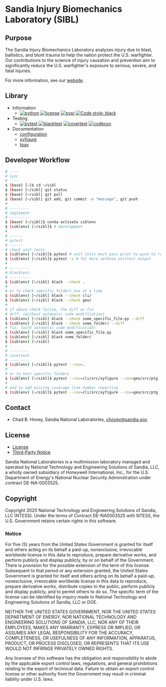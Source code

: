 # Sandia Injury Biomechanics Laboratory (SIBL)

## Purpose

The Sandia Injury Biomechanics Laboratory analyzes injury due to blast, ballistics, and blunt trauma to help the nation protect the U.S. warfighter. Our contributions to the science of injury causation and prevention aim to significantly reduce the U.S. warfighter's exposure to serious, severe, and fatal injuries.

For more information, see our [website](https://www.sandia.gov/biomechanics/).

## Library 

* Information 
  * [![python](https://img.shields.io/badge/python-3.8-blue.svg)](https://www.python.org/) [![license](https://img.shields.io/badge/license-MIT-green.svg)](https://github.com/sandialabs/sibl#license) [![pypi](https://img.shields.io/badge/pypi-v0.0.6-brightgreen.svg)](https://pypi.org/project/xyfigure/) [![Code style: black](https://img.shields.io/badge/code%20style-black-000000.svg)](https://github.com/psf/black)
* Testing 
  * [![pytest](https://github.com/sandialabs/sibl/workflows/pytest/badge.svg)](https://github.com/sandialabs/sibl/actions) [![blacktest](https://github.com/sandialabs/sibl/workflows/blacktest/badge.svg)](https://github.com/sandialabs/sibl/actions) [![covertest](https://github.com/sandialabs/sibl/workflows/covertest/badge.svg)](https://github.com/sandialabs/sibl/actions) [![codecov](https://codecov.io/gh/sandialabs/sibl/branch/master/graph/badge.svg)](https://codecov.io/gh/sandialabs/sibl)
* Documentation
  * [configuration](config/README.md)
  * [xyfigure](cli/doc/README.md)
  * [tpav](cli/tests/tpav/README.md)

## Developer Workflow

```bash
# ----
# sync
# ----
$ (base) [~]$ cd ~/sibl
$ (base) [~/sibl] git status
$ (base) [~/sibl] git pull
$ (base) [~/sibl] git add, git commit -m "message", git push
#
# ---------
# implement
# ---------
$ (base) [~/sibl]$ conda activate siblenv
$ (siblenv) [~/sibl]$ # development
#
# ------
# pytest
# ------
# check unit tests
$ (siblenv) [~/sibl]$ pytest # unit tests must pass prior to push to repository
$ (siblenv) [~/sibl]$ pytest -v # for more verbose unittest output
#
# ---------
# blacktest
# ---------
$ (siblenv) [~/sibl] black --check .
#
# or to check specific folders one at a time
$ (siblenv) [~/sibl] black --check cli/
$ (siblenv) [~/sibl] black --check geo/
#
# if above check failse, the diff or fix 
# diff: (without automatic code modification)
$ (siblenv) [~/sibl] black --check some_specific_file.py --diff 
$ (siblenv) [~/sibl] black --check some_folder/ --diff
# fix: (with automatic code modification)
$ (siblenv) [~/sibl] black some_specific_file.py
$ (siblenv) [~/sibl] black some_folder/
$ (siblenv) [~/sibl]
#
# ---------
# covertest
# ---------
$ (siblenv) [~/sibl]$ pytest --cov=.
#
# or to test specific folders
$ (siblenv) [~/sibl]$ pytest --cov=cli/src/xyfigure --cov=geo/src/ptg
#
# and to add missing coverage line number reporting
$ (siblenv) [~/sibl]$ pytest --cov=cli/src/xyfigure --cov=geo/src/ptg  --cov-report term-missing
```

## Contact

* Chad B. Hovey, Sandia National Laboratories, chovey@sandia.gov

## License

* [License](LICENSE)
* [Third-Party Notice](NOTICE.md)

Sandia National Laboratories is a multimission laboratory managed and operated by National Technology and Engineering Solutions of Sandia, LLC, a wholly owned subsidiary of Honeywell International, Inc., for the U.S. Department of Energy's National Nuclear Security Administration under contract DE-NA-0003525.

## Copyright

Copyright 2020 National Technology and Engineering Solutions of Sandia, LLC (NTESS). Under the terms of Contract DE-NA0003525 with NTESS, the U.S. Government retains certain rights in this software.

### Notice

For five (5) years from  the United States Government is granted for itself and others acting on its behalf a paid-up, nonexclusive, irrevocable worldwide license in this data to reproduce, prepare derivative works, and perform publicly and display publicly, by or on behalf of the Government. There is provision for the possible extension of the term of this license. Subsequent to that period or any extension granted, the United States Government is granted for itself and others acting on its behalf a paid-up, nonexclusive, irrevocable worldwide license in this data to reproduce, prepare derivative works, distribute copies to the public, perform publicly and display publicly, and to permit others to do so. The specific term of the license can be identified by inquiry made to National Technology and Engineering Solutions of Sandia, LLC or DOE.
 
NEITHER THE UNITED STATES GOVERNMENT, NOR THE UNITED STATES DEPARTMENT OF ENERGY, NOR NATIONAL TECHNOLOGY AND ENGINEERING SOLUTIONS OF SANDIA, LLC, NOR ANY OF THEIR EMPLOYEES, MAKES ANY WARRANTY, EXPRESS OR IMPLIED, OR ASSUMES ANY LEGAL RESPONSIBILITY FOR THE ACCURACY, COMPLETENESS, OR USEFULNESS OF ANY INFORMATION, APPARATUS, PRODUCT, OR PROCESS DISCLOSED, OR REPRESENTS THAT ITS USE WOULD NOT INFRINGE PRIVATELY OWNED RIGHTS.
 
Any licensee of this software has the obligation and responsibility to abide by the applicable export control laws, regulations, and general prohibitions relating to the export of technical data. Failure to obtain an export control license or other authority from the Government may result in criminal liability under U.S. laws.
